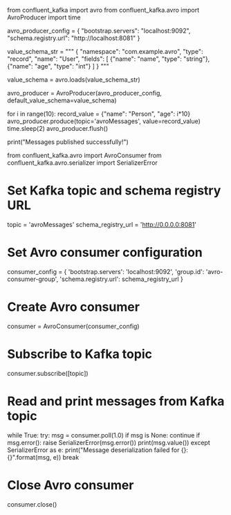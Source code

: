 from confluent_kafka import avro
from confluent_kafka.avro import AvroProducer
import time

avro_producer_config = {
    "bootstrap.servers": "localhost:9092",
    "schema.registry.url": "http://localhost:8081"
}

value_schema_str = """
{
    "namespace": "com.example.avro",
    "type": "record",
    "name": "User",
    "fields": [
        {"name": "name", "type": "string"},
        {"name": "age", "type": "int"}
    ]
}
"""

value_schema = avro.loads(value_schema_str)

avro_producer = AvroProducer(avro_producer_config, default_value_schema=value_schema)

for i in range(10):
    record_value = {"name": "Person", "age": i*10}
    avro_producer.produce(topic='avroMessages', value=record_value)
    time.sleep(2)
    avro_producer.flush()

print("Messages published successfully!")



from confluent_kafka.avro import AvroConsumer
from confluent_kafka.avro.serializer import SerializerError

# Set Kafka topic and schema registry URL
topic = 'avroMessages'
schema_registry_url = 'http://0.0.0.0:8081'

# Set Avro consumer configuration
consumer_config = {
    'bootstrap.servers': 'localhost:9092',
    'group.id': 'avro-consumer-group',
    'schema.registry.url': schema_registry_url
}

# Create Avro consumer
consumer = AvroConsumer(consumer_config)

# Subscribe to Kafka topic
consumer.subscribe([topic])

# Read and print messages from Kafka topic
while True:
    try:
        msg = consumer.poll(1.0)
        if msg is None:
            continue
        if msg.error():
            raise SerializerError(msg.error())
        print(msg.value())
    except SerializerError as e:
        print("Message deserialization failed for {}: {}".format(msg, e))
        break

# Close Avro consumer
consumer.close()
